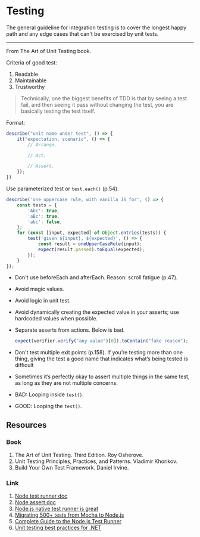 # Testing

The general guideline for integration testing is to cover the longest happy path
and any edge cases that can't be exercised by unit tests.

---

From The Art of Unit Testing book.

Criteria of good test:
1. Readable
1. Maintainable
1. Trustworthy

> Technically, one the biggest benefits of TDD is that by seeing a test fail, and then seeing it pass without
> changing the test, you are basically testing the test itself.

Format:

```js
describe("unit name under test", () => {
    it("expectation, scenario", () => {
        // Arrange.

        // Act.

        // Assert.
    });
})
```

Use parameterized test or `test.each()` (p.54).

```js
describe('one uppercase rule, with vanilla JS for', () => {
    const tests = {
        'Abc': true,
        'aBc': true,
        'abc': false,
    };
    for (const [input, expected] of Object.entries(tests)) {
        test('given ${input}, ${expected}', () => {
            const result = oneUpperCaseRule(input);
            expect(result.passed).toEqual(expected);
        });
    }
});
```

- Don't use beforeEach and afterEach. Reason: scroll fatigue (p.47).

- Avoid magic values.

- Avoid logic in unit test.

- Avoid dynamically creating the expected value in your asserts; use
  hardcoded values when possible.

- Separate asserts from actions. Below is bad.

    ```js
    expect(verifier.verify("any value")[0]).toContain("fake reason");
    ```

- Don't test multiple exit points (p.158). If you’re testing more than one thing,
  giving the test a good name that indicates what’s being tested is difficult

- Sometimes it’s perfectly okay to assert multiple things in the same test, as long as
they are not multiple concerns.

- BAD: Looping inside `test()`.
- GOOD: Looping the `test()`.


## Resources

### Book

1. The Art of Unit Testing. Third Edition. Roy Osherove.
1. Unit Testing Principles, Practices, and Patterns. Vladimir Khorikov.
1. Build Your Own Test Framework. Daniel Irvine.

### Link

1. [Node test runner doc](https://nodejs.org/api/test.html)
1. [Node assert doc](https://nodejs.org/api/assert.html)
1. [Node.js native test runner is great](https://pawelgrzybek.com/you-might-not-need-jest-the-node-js-native-test-runner-is-great/)
1. [Migrating 500+ tests from Mocha to Node.js](https://astro.build/blog/node-test-migration/)
1. [Complete Guide to the Node.js Test Runner](https://bhdouglass.com/blog/nodejs-test-runner/)
1. [Unit testing best practices for .NET](https://learn.microsoft.com/en-us/dotnet/core/testing/unit-testing-best-practices)
